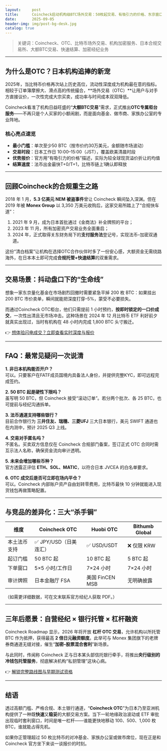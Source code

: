 ```yaml
---
layout:     post
title:      Coincheck启动机构级BTC场外交易：50枚起交易、有吸引力的价格、东京窗口期
date:       2025-09-05
header-img: img/post-bg-desk.jpg
catalog: true
---
```


>关键词：Coincheck、OTC、比特币场外交易、机构加密服务、日本合规交易所、大额BTC交易、快速结算、加密经纪业务

---

## 为什么是OTC？日本机构追捧的新宠

2025年，当比特币价格再次站上历史高位，流动性深度成为机构最在意的指标。相较于订单簿摩擦大、滑点高的传统撮合，**场外交易（OTC）**让用户与对手方直接议价，一次性完成大宗买卖，成功率与时间成本双双降低。  

Coincheck看准了机构日益旺盛的“**大额BTC交易**”需求，正式推出**OTC专属柜台服务**——不再只是个人买家的小额闹剧，而是面向基金、做市商、家族办公室的专业阵地。

### 核心亮点速览

- **最小门槛**：单次至少50 BTC（按市价约30万美元，金额随市场波动）  
- **交易时段**：日本工作日 10:00–15:00（JST），覆盖欧美清晨时段  
- **优势报价**：官方用“有吸引力的价格”描述，实际为较全球现货溢价折让的均值  
- **结算速度**：法币出金最快T+0/T+1，比特币链上1确认即释放  

---

## 回顾Coincheck的合规重生之路

2018 年 1 月，**5.3 亿美元 NEM 被盗事件**曾让 Coincheck 瞬间坠入深渊。但在 2019 年被 **Monex Group** 以 3,350 万美元收购后，这家交易所踏上了“合规快车道”：  

1. 2021 年 9 月，成为日本首批通过《金商法》补全牌照的平台；  
2. 2023 年 11 月，所有加密资产交易业务全面重启；  
3. 2024 年，正式取得关东财务局下的**支付服务法**登记号，实现法币–加密双通道。  

这份“清白档案”让机构在选择OTC合作伙伴时多了一份安心感，大额资金无需绕路海外，在日本本土即可完成**合规托管+快速结算**的双重需求。

---

## 交易场景：抖动盘口下的“生命线”

想象一家东京量化基金在市场剧烈回撤时需要紧急平掉 200 枚 BTC：如果挂出 200 BTC 市价卖单，瞬间就能把深度打穿–5%，蒙受不必要损失。  

而通过Coincheck OTC柜台，他们只需提前 1 小时预约，**按即时锁定的一口价成交**，一次性出清且无市场冲击。这种场景在 2024 年 12 月比特币 ETF 利好前夕就真实出现过，当时有机构在 48 小时内完成 1,800 BTC 头寸搬迁。

👉 [想体验闪电成交？立即查看实时深度与报价](https://okxdog.com/)

---

## FAQ：最常见疑问一次说清

**1. 非日本机构能否开户？**  
可以。只要客户在FATF成员国境内具备法人身份，并提供完整KYC，即可远程完成签约。

**2. 50 BTC 起是硬性下限吗？**  
虽写明 50 BTC，但 Coincheck 接受“滚动订单”。若分两个批次、各 25 BTC，也可提前与经纪沟通拆单。

**3. 法币通道支持哪些银行？**  
目前合作银行为 **三井住友、瑞穗、三菱UFJ** 三大日本银行，美元 SWIFT 通道也在内测中，预计 2025 Q3 上线。

**4. 交易对手匿名吗？**  
不匿名。买卖双方信息仅在 Coincheck 合规部门备案，签订正式 OTC 合同时需互示法人名称，确保资金流向审计透明。

**5. 未来会增加哪些币种？**  
官方透露正评估 **ETH、SOL、MATIC**，以符合日本 JVCEA 的白名单要求。

**6. OTC 成交后是否可立即在场内平仓？**  
可以。Coincheck 内部账户资产自由划转零费用，比特币最快 10 分钟就能进入现货钱包再做策略配置。

---

## 与竞品的差异化：三大“杀手锏”

| 维度 | Coincheck OTC | Huobi OTC | Bithumb Global |
|---|---|---|---|
| 本土法币支持 | ✅ JPY/USD（日美连汇） | ✅ USD/USDT | ❌ 仅限 KRW |
| 起订门槛 | 50 BTC 起 | 10 BTC 起 | 5 BTC 起 |
| 下单窗口 | 5×5 小时/工作日 | 7×24 小时 | 7×24 小时 |
| 审计牌照 | 日本金融厅 FSA | 美国 FinCEN MSB | 无明确披露 |

（如需更详细数据，可在文末联系官方经纪人获取 PDF。）

---

## 三年后愿景：自营经纪 × 银行托管 × 杠杆融资

Coincheck Roadmap 显示，2026 年将开放 **杠杆 OTC 交易**，允许机构以所托管 BTC 作为抵押，获得最高 **2 倍日元融资额度**。此举可与 Monex 集团旗下的老牌券商通道无缝对接，催生“**加密–股票混合套利**”新场景。  

与此同时，传闻称 Coincheck 正与日本某头部信托银行牵手，将推出**央行级别的冷钱包托管服务**，彻底解决机构“私钥管理”这块心病。

👉 [解锁完整路线图与早期测试资格](https://okxdog.com/)

---

## 结语

透过高额门槛、严格合规、本土银行通道，“**Coincheck OTC**”为日本乃至亚洲机构提供了一种既**快速**又**稳妥**的大额交易方案。当下一轮地缘政治波动或 ETF 审批出现临时套利窗口，时间是唯一杠杆——谁能更快地移动 100、500、1,000 枚 BTC，谁就能占得先机。  

如果你正管理超过 50 枚比特币的对冲基金、家族办公室或做市席位，现在正是和 Coincheck 官方坐下来谈一谈报价的时刻。